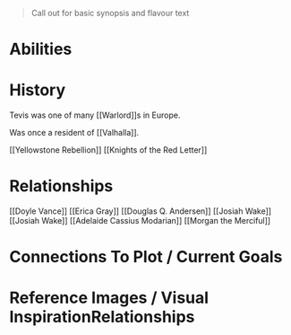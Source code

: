 > Call out for basic synopsis and flavour text

# Abilities

# History
Tevis was one of many [[Warlord]]s in Europe.

Was once a resident of [[Valhalla]].

[[Yellowstone Rebellion]]
[[Knights of the Red Letter]]
# Relationships
[[Doyle Vance]]
[[Erica Gray]]
[[Douglas Q. Andersen]]
[[Josiah Wake]]
[[Josiah Wake]]
[[Adelaide Cassius Modarian]]
[[Morgan the Merciful]]
# Connections To Plot / Current Goals

# Reference Images / Visual InspirationRelationships